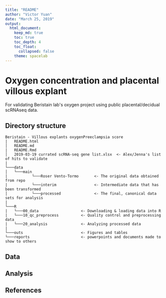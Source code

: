 ```yaml
---
title: "README"
author: "Victor Yuan"
date: "March 25, 2019"
output:
  html_document:
    keep_md: true
    toc: true
    toc_depth: 4
    toc_float:
      collapsed: false
    theme: spacelab
---
```


# Oxygen concentration and placental villous explant

For validating Beristain lab's oxygen project using public placental/decidual scRNAseq data.

## Directory structure

```
Beristain - Villous explants oxygenPreeclampsia score
|   README.html
│   README.md                   
|   README.Rmd 
│   2019-03-19 currated scRNA-seq gene list.xlsx  <- Alex/Jenna's list of hits to validate
|
└───data
│   └───main
|           └───Roser Vento-Tormo       <- The original data obtained from repo 
|           └───interim                 <- Intermediate data that has been transformed
│           └───processed               <- The final, canonical data sets for analysis
|
└───R
|   └───00_data                   <- Downloading & loading data into R
|   └───10_qc_preprocess          <- Quality control and preprocessing data
|   └───20_analysis               <- Analyzing processed data
|
└───outs                          <- Figures and tables
└───reports                       <- powerpoints and documents made to show to others
```

## Data

## Analysis

## References

